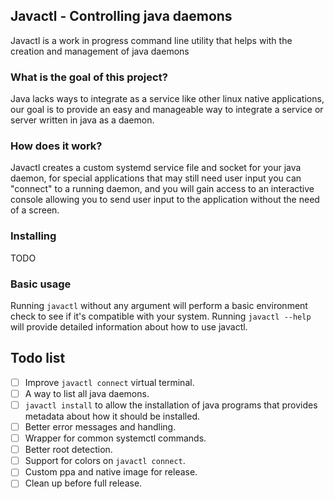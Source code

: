 ## Javactl - Controlling java daemons
Javactl is a work in progress command line utility that helps with the creation and management of java daemons

### What is the goal of this project?
Java lacks ways to integrate as a service like other linux native applications, our goal is to provide an easy and manageable way to integrate a service or server written in java as a daemon.

### How does it work?
Javactl creates a custom systemd service file and socket for your java daemon, for special applications that may still need user input you can "connect" to a running daemon, and you will gain access to an interactive console allowing you to send user input to the application without the need of a screen.

### Installing
TODO

### Basic usage
Running `javactl` without any argument will perform a basic environment check to see if it's compatible with your system. Running `javactl --help` will provide detailed information about how to use javactl.

## Todo list
- [ ] Improve `javactl connect` virtual terminal.
- [ ] A way to list all java daemons.  
- [ ] `javactl install` to allow the installation of java programs that provides metadata about how it should be installed.
- [ ] Better error messages and handling.
- [ ] Wrapper for common systemctl commands.
- [ ] Better root detection.
- [ ] Support for colors on `javactl connect`.
- [ ] Custom ppa and native image for release.  
- [ ] Clean up before full release.